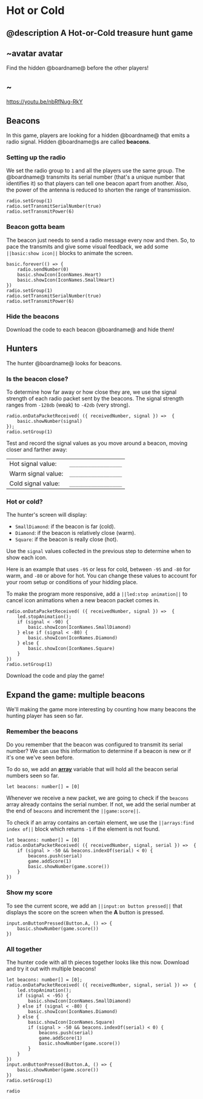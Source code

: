# Hot or Cold

## @description A Hot-or-Cold treasure hunt game

## ~avatar avatar

Find the hidden @boardname@ before the other players!

## ~

https://youtu.be/nbRfNug-RkY

## Beacons

In this game, players are looking for a hidden @boardname@ that emits a radio signal. Hidden @boardname@s are called **beacons**.

### Setting up the radio

We set the radio group to `1` and all the players use the same group. The @boardname@ transmits its serial number (that's a unique number that identifies it) so that players can tell one beacon apart from another. Also, the power of the antenna is reduced to shorten the range of transmission.

```block
radio.setGroup(1)
radio.setTransmitSerialNumber(true)
radio.setTransmitPower(6)
```

### Beacon gotta beam

The beacon just needs to send a radio message every now and then. So, to pace the transmits and give some visual feedback, we add some `||basic:show icon||` blocks to animate the screen.

```blocks
basic.forever(() => {
    radio.sendNumber(0)
    basic.showIcon(IconNames.Heart)
    basic.showIcon(IconNames.SmallHeart)
})
radio.setGroup(1)
radio.setTransmitSerialNumber(true)
radio.setTransmitPower(6)
```

### Hide the beacons

Download the code to each beacon @boardname@ and hide them!

## Hunters

The hunter @boardname@ looks for beacons.

### Is the beacon close?

To determine how far away or how close they are, we use the signal strength of each radio packet sent by the beacons. The signal strength ranges from `-128db` (weak) to `-42db` (very strong).

```blocks
radio.onDataPacketReceived( ({ receivedNumber, signal }) =>  {
    basic.showNumber(signal)
});
radio.setGroup(1)
```

Test and record the signal values as you move around a beacon, moving closer and farther away:

|                    |                     |
| ------------------ | ------------------- |
| Hot signal value:  | `_________________` |
| Warm signal value: | `_________________` |
| Cold signal value: | `_________________` |

### Hot or cold?

The hunter's screen will display:

* `SmallDiamond`: if the beacon is far (cold).
* `Diamond`: if the beacon is relatively close (warm).
* `Square`: if the beacon is really close (hot).

Use the `signal` values collected in the previous step to determine when to show each icon.

Here is an example that uses `-95` or less for cold, between `-95` and `-80` for warm, and `-80` or above for hot. You can change these values to account for your room setup or conditions of your hidding place.

To make the program more responsive, add a `||led:stop animation||` to cancel icon animations when a new beacon packet comes in.

```blocks
radio.onDataPacketReceived( ({ receivedNumber, signal }) =>  {
    led.stopAnimation();
    if (signal < -90) {
        basic.showIcon(IconNames.SmallDiamond)
    } else if (signal < -80) {
        basic.showIcon(IconNames.Diamond)
    } else {
        basic.showIcon(IconNames.Square)
    }
})
radio.setGroup(1)
```

Download the code and play the game!

## Expand the game: multiple beacons

We'll making the game more interesting by counting how many beacons the hunting player has seen so far.

### Remember the beacons

Do you remember that the beacon was configured to transmit its serial number? We can use this information to determine if a beacon is new or if it's one we've seen before.

To do so, we add an **[array](/types/array)** variable that will hold all the beacon serial numbers seen so far.

```block
let beacons: number[] = [0]
```

Whenever we receive a new packet, we are going to check if the `beacons` array already contains the serial number. If not, we add the serial number at the end of `beacons` and increment the `||game:score||`.

To check if an array contains an certain element, we use the `||arrays:find index of||` block which returns `-1` if the element is not found.

```blocks
let beacons: number[] = [0]
radio.onDataPacketReceived( ({ receivedNumber, signal, serial }) =>  {
    if (signal > -50 && beacons.indexOf(serial) < 0) {
        beacons.push(serial)
        game.addScore(1)
        basic.showNumber(game.score())
    }
})
```

### Show my score

To see the current score, we add an `||input:on button pressed||` that displays the score on the screen when the **A** button is pressed.

```block
input.onButtonPressed(Button.A, () => {
    basic.showNumber(game.score())
})
```

### All together

The hunter code with all th pieces together looks like this now. Download and try it out with multiple beacons!

```blocks
let beacons: number[] = [0];
radio.onDataPacketReceived( ({ receivedNumber, signal, serial }) =>  {
    led.stopAnimation();
    if (signal < -95) {
        basic.showIcon(IconNames.SmallDiamond)
    } else if (signal < -80) {
        basic.showIcon(IconNames.Diamond)
    } else {
        basic.showIcon(IconNames.Square)
        if (signal > -50 && beacons.indexOf(serial) < 0) {
            beacons.push(serial)
            game.addScore(1)
            basic.showNumber(game.score())
        }
    }
})
input.onButtonPressed(Button.A, () => {
    basic.showNumber(game.score())
})
radio.setGroup(1)
```

```package
radio
```